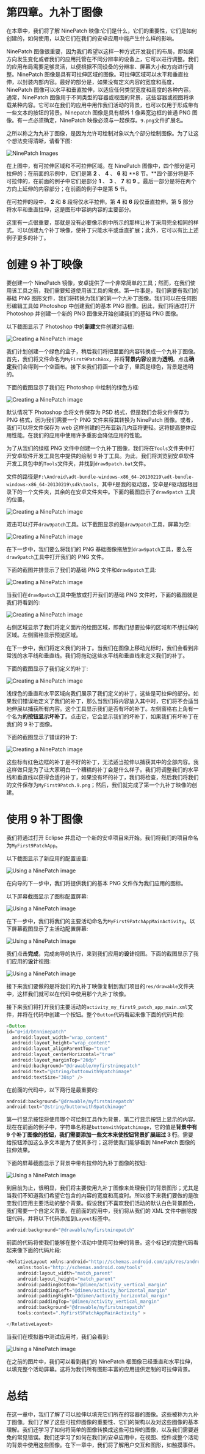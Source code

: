 # 第四章。九补丁图像

在本章中，我们将了解 NinePatch 映像:它们是什么，它们的重要性，它们是如何创建的，如何使用，以及它们在我们的安卓应用中能产生什么样的影响。

NinePatch 图像很重要，因为我们希望以这样一种方式开发我们的布局，即如果方向发生变化或者我们的应用托管在不同分辨率的设备上，它可以进行调整。我们的应用布局需要足够灵活，以便根据不同设备的分辨率、屏幕大小和方向进行调整。NinePatch 图像是具有可拉伸区域的图像。可拉伸区域可以水平和垂直拉伸，以封装内部内容。最好的部分是，如果没有定义内容的宽度和高度，NinePatch 图像可以水平和垂直拉伸，以适应任何类型宽度和高度的各种内容。通常，NinePatch 图像用于不同类型的容器或视图的背景，这些容器或视图将承载某种内容。它可以在我们的应用中用作我们活动的背景，也可以仅用于形成带有一些文本的按钮的背景。Ninepatch 图像是具有额外 1 像素宽边框的普通 PNG 图像。有一点必须确定，NinePatch 映像必须与一起保存。`9.png`文件扩展名。

之所以称之为九补丁图像，是因为允许可绘制对象以九个部分绘制图像。为了让这个想法变得清晰，请看下图:

![NinePatch Images](img/5396OS_04_01.jpg)

在上图中，有可拉伸区域和不可拉伸区域。在 NinePatch 图像中，四个部分是可拉伸的；在前面的示例中，它们是第 **2** 、 **4** 、 **6** 和 **8 节。**四个部分将是不可拉伸的，在前面的例子中它们是部分 **1** 、 **3** 、 **7** 和 **9** 。最后一部分是将在两个方向上延伸的内容部分；在前面的例子中是第 **5** 节。

在可拉伸的段中， **2** 和 **8** 段将仅水平拉伸。第 **4** 和 **6** 段仅垂直拉伸。第 **5** 部分将水平和垂直拉伸，这是图形中容纳内容的主要部分。

这里有一点很重要，那就是没有必要像示例中所示的那样让补丁采用完全相同的样式。可以创建九个补丁映像，使补丁只能水平或垂直扩展；此外，它可以有比上述例子更多的补丁。

# 创建 9 补丁映像

要创建一个 NinePatch 镜像，安卓提供了一个非常简单的工具；然而，在我们使用该工具之前，我们需要知道使用该工具的需求。第一件事是，我们需要有我们的基础 PNG 图形文件，我们将转换为我们的第一个九补丁图像。我们可以在任何图形编辑工具如 Photoshop 中创建我们的基本 PNG 图像。因此，我们将通过打开 Photoshop 并创建一个新的 PNG 图像来开始创建我们的基础 PNG 图像。

以下截图显示了 Photoshop 中的**新建**文件创建对话框:

![Creating a NinePatch image](img/5396OS_04_02.jpg)

我们计划创建一个绿色的盒子，稍后我们将把里面的内容转换成一个九补丁图像。首先，我们将文件命名为`MyFirst9PatchBox`，并将**背景内容**设置为**透明**。点击**确定**我们会得到一个空画布。接下来我们将画一个盒子，里面是绿色，背景是透明的。

下面的截图显示了我们在 Photoshop 中绘制的绿色方框:

![Creating a NinePatch image](img/5396OS_04_03.jpg)

默认情况下 Photoshop 会将文件保存为 PSD 格式，但是我们会将文件保存为 PNG 格式，因为我们需要一个 PNG 文件来将其转换为 NinePatch 图像。或者，我们可以将文件保存为 web 这样创建的巴布亚新几内亚将更轻。这将提高整体应用性能。在我们的应用中使用许多重影会降低应用的性能。

为了从我们的绿框 PNG 文件中创建一个九补丁图像，我们将在`Tools`文件夹中打开安卓软件开发工具包中提供的绘制 9 补丁工具。为此，我们将浏览到安卓软件开发工具包中的`Tools`文件夹，并找到`draw9patch.bat`文件。

文件的路径是`F:\Android\adt-bundle-windows-x86_64-20130219\adt-bundle-windows-x86_64-20130219\sdk\tools`，其中`F`是我的驱动器，安卓是`F`驱动器根目录下的一个文件夹，其余的在安卓文件夹中。下面的截图显示了`draw9patch` 工具的位置。

![Creating a NinePatch image](img/5396OS_04_04.jpg)

双击可以打开`draw9patch`工具。以下截图显示的是`draw9patch`工具，屏幕为空:

![Creating a NinePatch image](img/5396OS_04_05.jpg)

在下一步中，我们要么将我们的 PNG 基础图像拖放到`draw9patch`工具，要么在`draw9patch`工具中打开我们的 PNG 文件。

下面的截图并排显示了我们的基础 PNG 文件和`draw9patch`工具:

![Creating a NinePatch image](img/5396OS_04_06.jpg)

当我们在`draw9patch`工具中拖放或打开我们的基础 PNG 文件时，下面的截图就是我们将看到的:

![Creating a NinePatch image](img/5396OS_04_07.jpg)

右侧区域显示了我们将定义面片的绘图区域，即我们想要拉伸的区域和不想拉伸的区域。左侧窗格显示预览区域。

在下一步中，我们将定义我们的补丁。当我们在图像上移动光标时，我们会看到非常浅的水平线和垂直线。我们将拖动这些水平线和垂直线来定义我们的补丁。

下面的截图显示了我们定义的补丁:

![Creating a NinePatch image](img/5396OS_04_08.jpg)

浅绿色的垂直和水平区域向我们展示了我们定义的补丁，这些是可拉伸的部分。如果我们错误地定义了我们的补丁，那么当我们将内容放入其中时，它们将不会适当地伸展以捕获所有内容。这个工具显示我们是否有坏的补丁。左侧窗格右上角有一个名为**的按钮显示坏补丁**。点击它，它会显示我们的坏补丁，如果我们有坏补丁在我们的 9 补丁图像。

下面的截图显示了错误的补丁:

![Creating a NinePatch image](img/5396OS_04_09.jpg)

这些标有红色边框的补丁是不好的补丁，无法适当拉伸以捕获其中的全部内容。我这样做只是为了让大家明白一个糟糕的补丁会是什么样子。我们将调整我们的水平线和垂直线以获得合适的补丁，如果没有坏的补丁，我们将检查，然后我们将我们的文件保存为`MyFirst9Patch.9.png`；然后，我们就完成了第一个九补丁映像的创建。

# 使用 9 补丁图像

我们将通过打开 Eclipse 并启动一个新的安卓项目来开始。我们将我们的项目命名为`MyFirst9PatchApp`。

以下截图显示了新应用的配置设置:

![Using a NinePatch image](img/5396OS_04_10.jpg)

在向导的下一步中，我们将提供我们的基本 PNG 文件作为我们应用的图标。

以下屏幕截图显示了图标配置屏幕:

![Using a NinePatch image](img/5396OS_04_11.jpg)

在下一步中，我们将我们的主要活动命名为`MyFirst9PatchAppMainActivity`。以下屏幕截图显示了主活动配置屏幕:

![Using a NinePatch image](img/5396OS_04_12.jpg)

我们点击**完成**，完成向导的执行，来到我们应用的**设计**视图。下面的截图显示了我们应用的**设计**视图:

![Using a NinePatch image](img/5396OS_04_13.jpg)

接下来我们要做的是将我们的九补丁映像复制到我们项目的`res/drawable`文件夹中，这样我们就可以在代码中使用那个九补丁映像。

接下来我们将打开我们主要活动的`activity_my_first9_patch_app_main.xml`文件，并将在代码中创建一个按钮。整个`Button`代码看起来像下面的代码片段:

```java
<Button
id="@+id/btnninepatch"
  android:layout_width="wrap_content"
  android:layout_height="wrap_content"
  android:layout_alignParentTop="true"
  android:layout_centerHorizontal="true"
  android:layout_marginTop="26dp"
  android:background="@drawable/myfirstninepatch"
  android:text="@string/buttonwith9patchimage"
  android:textSize="38sp" />
```

在前面的代码中，以下两行是最重要的:

```java
android:background="@drawable/myfirstninepatch"
android:text="@string/buttonwith9patchimage"

```

第一行显示按钮将使用哪个可绘制工具作为背景，第二行显示按钮上显示的内容。现在在前面的例子中，字符串名称是`buttonwith9patchimage`，它的值是**背景中有 9 个补丁图像的按钮，我们需要添加一些文本来使按钮背景扩展超过 3 行**。需要给按钮添加这么多文本是为了使其多行；这将使我们能够看到 NinePatch 图像的拉伸效果。

下面的屏幕截图显示了背景中带有拉伸的九补丁图像的按钮:

![Using a NinePatch image](img/5396OS_04_14.jpg)

到目前为止，很明显，我们将主要使用九补丁图像来处理我们的背景图形；尤其是当我们不知道我们希望它包含的内容的宽度和高度时。所以接下来我们要做的是改变我们应用主要活动的整个背景。假设我们不喜欢我们活动的默认白色背景颜色，我们需要一个自定义背景。在前面的应用中，我们将从我们的 XML 文件中删除按钮代码，并将以下代码添加到`Layout`标签中。

```java
android:background="@drawable/myfirstninepatch"
```

前面的代码将使我们能够在整个活动中使用可拉伸的背景。这个标记的完整代码看起来像下面的代码片段:

```java
<RelativeLayout xmlns:android="http://schemas.android.com/apk/res/android"
    xmlns:tools="http://schemas.android.com/tools"
    android:layout_width="match_parent"
    android:layout_height="match_parent"
    android:paddingBottom="@dimen/activity_vertical_margin"
    android:paddingLeft="@dimen/activity_horizontal_margin"
    android:paddingRight="@dimen/activity_horizontal_margin"
    android:paddingTop="@dimen/activity_vertical_margin"
    android:background="@drawable/myfirstninepatch"
    tools:context=".MyFirst9PatchAppMainActivity" >  

</RelativeLayout>
```

当我们在模拟器中测试应用时，我们会看到:

![Using a NinePatch image](img/5396OS_04_15.jpg)

在之前的图片中，我们可以看到我们的 NinePatch 框图像已经垂直和水平拉伸，以填充整个活动屏幕。这将为我们所有图形丰富的应用提供定制的可拉伸背景。

# 总结

在这一章中，我们了解了可以拉伸以填充它们所在的容器的图像。这些被称为九补丁图像。我们了解了这些可拉伸图像的重要性、它们的架构以及对这些图像的基本理解。我们还学习了如何将简单的图像转换成这些可拉伸的图像，以及我们需要避免的常见错误。我们还学习了如何在我们的安卓应用中，在视图、控件或整个活动的背景中使用这些图像。在下一章中，我们将了解用户交互和图形，如触摸事件。